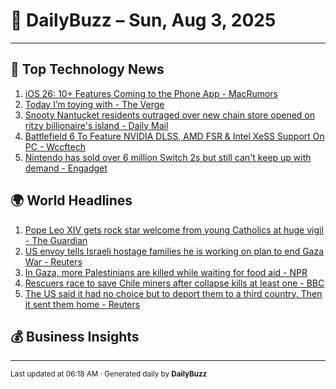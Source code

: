 # 📰 DailyBuzz – Sun, Aug 3, 2025

---
## 🚀 Top Technology News

1. [iOS 26: 10+ Features Coming to the Phone App - MacRumors](https://news.google.com/rss/articles/CBMiXkFVX3lxTE51OWVLRXl5SXRsY0Q1WFFmV3kzcFNpbGxldTV5THVQeW95U3ZQUXRSdkdPTW5pSnBsQnA1VnVHMlY4WllVbkdiWmtIOGU3ZnQxSVRTMEpPaTlLUUZKMnc?oc=5)
2. [Today I’m toying with - The Verge](https://news.google.com/rss/articles/CBMibEFVX3lxTE1kbGJmcGhvMnptajFlYi1VQ2ROTmdKVWx5MGNHaHB0S2thTExIaEJkb2huZkdsc1phczJwaDE3bW5CbmZIZWRBVzBFdEUwcmN6TG1mZzZiclVIYWJrTkd6RGJHS0NvSHF0dGx4Sw?oc=5)
3. [Snooty Nantucket residents outraged over new chain store opened on ritzy billionaire's island - Daily Mail](https://news.google.com/rss/articles/CBMipgFBVV95cUxNVVhGY1Fxa3N5TW5uUHl6YWxtRFRCUG84bXVSUDI0c0N0N19jSmtTOVVuQTd1c1Fwd05lWHlSMFBMb1JxZHRuczZSQ3ZTMFJNeWhaZFdOb0JKczdWdVBOSGhEdU1fTTJqSTlVY05OTnBBdWJDelIxTGJ4VGhzYm5IYUlqcC1tSUhvZUZxdGlKeUdnU1hISHhvU1l1NWl1a29aRzk1YWtB0gGrAUFVX3lxTFBSZG9VU3NkYkFWZnRiZ2REb0UxLTZZeHBuZHpyampVemI5ZXkyOEhULTVYNk5VbEVWdDV5emwxQUJlVmIwQ0ZkQm05OU56N1NMV0FOQ3FhdnlBWTB1NGdPV2s5d0dwT1JUbF8xQkk4clBVbmtxZ2NQQnJyMS12SXpXVjB3Y3VtODZWdHBNanlnUkpLQy1uYVZwTkYtdU1kZ1VnYnl4NEJ1VHNnUQ?oc=5)
4. [Battlefield 6 To Feature NVIDIA DLSS, AMD FSR & Intel XeSS Support On PC - Wccftech](https://news.google.com/rss/articles/CBMijgFBVV95cUxONnRmOGJGNU9wQnQ1TUhuZ3BQdlVHQWRQTGFlNzVldXU5QlRKMDh0dmJ2ZkRCNVptcWxGY3l5ejJ0aWd2cUh1dWotR3dRejdNN051SWV5SjJoX1MzdHl1VjlROXE0QzRwLVM2TE8tOGdxdlJtTU9BNVZRQU9vZlg1ZmpjMzRtX1MtNnExMWRB0gGTAUFVX3lxTE8xV21QQm12ZDBnbkd5NEdpNThtalQ5bU5IRHU1aVBTMG4ycnlYQlBUMEdFZEUyVFVZQ244aVU3OWYwMXpjRUZWUnN4VkJlVUVFcTJFc3ZNenhoVUxMRUduT29pek5KWFBrVURUS3dBdVdCVGhsWEJCUDZlMV9jQ21lSU1fZmpJcloyMEhBazk0WkVaNA?oc=5)
5. [Nintendo has sold over 6 million Switch 2s but still can't keep up with demand - Engadget](https://news.google.com/rss/articles/CBMizgFBVV95cUxPVWxDRlRDTHpUbmNscHk2T2JLMTR1ZnM3TlFmaU9VUXBJSnVxdEg1RUpwTjBUZmVkSFJUcG9hX1J1SFpUUmZLSGJBUWRqd3daWDBEb0V6Zm9kZXk1QlVLSzRmc2ZLT0w5T0hLNmZHV2FqTTdxazVxYUNPX0pKczFxQ3QtUW84cWRnTEtpcm14LUJnbDBVbnlnM3ZVZXRtLTBhWVNQdGlxUXdCS2xNcFdVczhOMFVud212ZnZQWGV2aThHUkYxVVExcUFIOXFFZw?oc=5)

## 🌍 World Headlines

1. [Pope Leo XIV gets rock star welcome from young Catholics at huge vigil - The Guardian](https://news.google.com/rss/articles/CBMitwFBVV95cUxQdG03ZUV6MTFPRnBDYTJRRmFMbGRUWnZEdXF2enFWTW0zTlZvSEUzU2lMbEdjTDVzQVZobDlGVlprajZDUEo0Zzdpd29aZHhMbW04X2JDQWtnX2lnUXJ4b1JsQnZtUnpMVTJtUm56dzJ5dzBtblkzRnpXSWFBNmhWQXVXc3V5VU9rNW5WQ1ZRaGFhMFZweTZnNUdfNEdpb3JYbHBuOEVfbXA5NHNnUjFpT05ld3JSQmc?oc=5)
2. [US envoy tells Israeli hostage families he is working on plan to end Gaza War - Reuters](https://news.google.com/rss/articles/CBMiwwFBVV95cUxOck9ydll5RUIzVkRLcWcxRlNqYTl1SEZKbjlGM29pbHMwZVhtVWExaS1FcHp3b216c21qRFpyWi1CM19jQzdLMWdwZkxadEk0QWxuRjZ4Tk8zSDl3ZDdLQ0RFcG1wZkJRVEkta3IwZloyVHpUMzd0TXJQaDRkZUliUElHMFNmQklMelMtMXVYMWIyRDRYS1NER0lTcE9NTlBWc08zOFlhOUctSE9wS2VBaDlrTjhpb08wOGMxVlEzMXVyV0E?oc=5)
3. [In Gaza, more Palestinians are killed while waiting for food aid - NPR](https://news.google.com/rss/articles/CBMihAFBVV95cUxQUktWQ0V5cDRySHM1dGJWTUdrYjhub216WGV2SGJyZEg1WjQtZTJ4OF9VZEpKTW1ycnRrQkxHZ291SGdBMGp1ZVFXVVJKcWNfZUc2U2pqLV9QcGFuNDZjT1lBeWxfVFZkUVBtOTNQOTIycW84TEtsOWtZQm9tM05jTkozaTM?oc=5)
4. [Rescuers race to save Chile miners after collapse kills at least one - BBC](https://news.google.com/rss/articles/CBMiWkFVX3lxTE5UTWJadEgybG1idnVZc25ucWdZUDk3OFRvOWVYQURXM0JlUUR2SzRJMGxIUFk5cHpMdjdJN0RDa2IxM2JxMnNVOGhIc3ZBOE9sRTc3dENRbnQ5d9IBX0FVX3lxTE04TGZicUpYRVJEM0RVanczbnlpQUVpVXRzZGVrbW5GVGJhOHFYbjlnYlZ4WXhwYkZZaEM2U3JPNFBxZFJlOEVqSlFzVWNyRUF3cVhma2R1WGVRRUswODJr?oc=5)
5. [The US said it had no choice but to deport them to a third country. Then it sent them home - Reuters](https://news.google.com/rss/articles/CBMiwgFBVV95cUxOZHQwVkF1MlpXNnI2c3RwYm42VzJmTmFFRlJReXFiOHdDUDdXVF85VGtLbF9wZFJaLU5ZMkxVcTcyOXBtOUtPLVlQS25OZC1DUUNfdFRRV3F2MFVrUldmeDQxc2NzREpYQTI3eko4THE3QWxRcjZGdDJDM254NjlBaE9TbEpkMUgxSGhyUC1Ob24yZFJPamt5akZWYUI1M0hNbVlRa2JacDNiYnFacTM4ZnBLX1pmbjJ1ZVowUFROT2dQUQ?oc=5)

## 💰 Business Insights


---

<sub>Last updated at 06:18 AM · Generated daily by **DailyBuzz**</sub>
